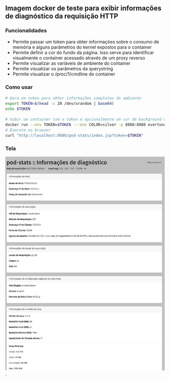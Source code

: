 ## Imagem docker de teste para exibir informações de diagnóstico da requisição HTTP

### Funcionalidades

- Permite passar um token para obter informações sobre o consumo de memória e alguns parâmetros do kernel expostos para o container
- Permite definir a cor do fundo da página. Isso serve para identificar visualmente o container acessado através de um proxy reverso
- Permite visualizar as variáveis de ambiente do container
- Permite visualizar os parâmetros da querystring
- Permite visualizar o /proc/1/cmdline do container


### Como usar

```bash
# Gera um token para obter informações completas do ambiente
export TOKEN=$(head -c 20 /dev/urandom | base64)
echo $TOKEN

# Subir um container com o token e opcionalmente um cor de background da página
docker run --env TOKEN=$TOKEN ---env COLOR=silver -p 8080:8080 evertonagilar/pod-stats
# Execute no browser
curl "http://localhost:8080/pod-stats/index.jsp?token=$TOKEN"
```

### Tela

![alt text for screen readers](screen.png "Exemplo de tela do portal").


